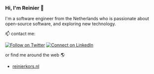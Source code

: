 ### Hi, I'm Reinier 👋

I'm a software engineer from the Netherlands who is passionate about open-source software, and exploring new technology.

📫  contact me:

[![Follow on Twitter](https://img.shields.io/badge/--twitter?label=Twitter&logo=Twitter&style=social)](https://twitter.com/reinierkors) [![Connect on LinkedIn](https://img.shields.io/badge/--linkedin?label=LinkedIn&logo=LinkedIn&style=social)](https://www.linkedin.com/in/reinierkors/)

or find me around the web 🌎
- <a href="https://reinierkors.nl">reinierkors.nl</a>
